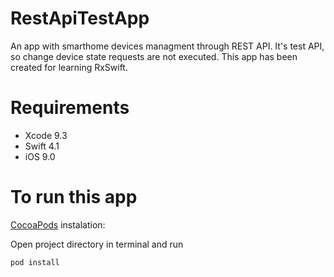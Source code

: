 # RestApiTestApp

An app with smarthome devices managment through REST API. It's test API, so change device state requests are not executed.
This app has been created for learning RxSwift.

# Requirements

* Xcode 9.3
* Swift 4.1
* iOS 9.0

# To run this app
[CocoaPods](https://guides.cocoapods.org/using/using-cocoapods.html) instalation:

Open project directory in terminal and run
```
pod install
```
